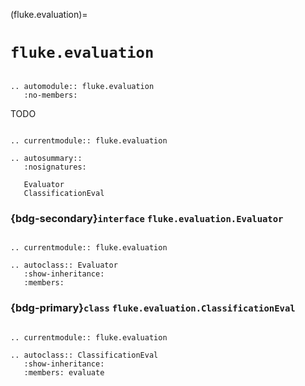 (fluke.evaluation)=

# ``fluke.evaluation``

```{eval-rst}

.. automodule:: fluke.evaluation
   :no-members:

```

TODO


```{eval-rst}

.. currentmodule:: fluke.evaluation

.. autosummary:: 
   :nosignatures:

   Evaluator
   ClassificationEval

```

<h3>

{bdg-secondary}`interface` ``fluke.evaluation.Evaluator``

</h3>

```{eval-rst}

.. currentmodule:: fluke.evaluation

.. autoclass:: Evaluator
   :show-inheritance:
   :members:

```

<h3>

{bdg-primary}`class` ``fluke.evaluation.ClassificationEval``

</h3>

```{eval-rst}

.. currentmodule:: fluke.evaluation

.. autoclass:: ClassificationEval
   :show-inheritance:
   :members: evaluate

```